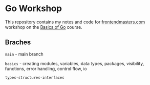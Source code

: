 # Go Workshop

This repository contains my notes and code for [frontendmasters.com](https://frontendmasters.com/) workshop on the [Basics of Go](https://frontendmasters.com/courses/go-basics/) course.

## Braches

`main` - main branch

`basics` - creating modules, variables, data types, packages, visibility, functions, error handling, control flow, io

`types-structures-interfaces`
